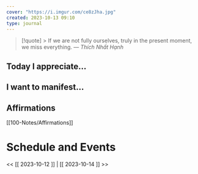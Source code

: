 ```yaml
---
cover: "https://i.imgur.com/ce8zJha.jpg"
created: 2023-10-13 09:10
type: journal
---
```



>[!quote] > If we are not fully ourselves, truly in the present moment, we miss everything.
> — <cite>Thích Nhất Hạnh</cite>

## Today I appreciate...


## I want to manifest...


## Affirmations
[[100-Notes/Affirmations]]













# Schedule and Events




<< [[ 2023-10-12 ]] | [[ 2023-10-14 ]] >>
